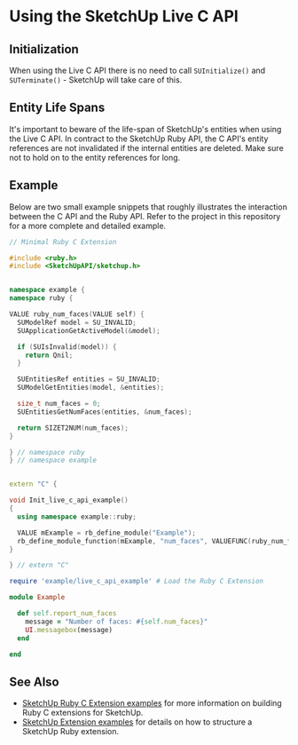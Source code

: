 # Using the SketchUp Live C API

## Initialization

When using the Live C API there is no need to call `SUInitialize()` and `SUTerminate()` - SketchUp will take care of this.

## Entity Life Spans

It's important to beware of the life-span of SketchUp's entities when using the Live C API. In contract to the SketchUp Ruby API, the C API's entity references are not invalidated if the internal entities are deleted. Make sure not to hold on to the entity references for long.

## Example

Below are two small example snippets that roughly illustrates the interaction between the C API and the Ruby API. Refer to the project in this repository for a more complete and detailed example.

```cpp
// Minimal Ruby C Extension

#include <ruby.h>
#include <SketchUpAPI/sketchup.h>


namespace example {
namespace ruby {

VALUE ruby_num_faces(VALUE self) {
  SUModelRef model = SU_INVALID;
  SUApplicationGetActiveModel(&model);

  if (SUIsInvalid(model)) {
    return Qnil;
  }

  SUEntitiesRef entities = SU_INVALID;
  SUModelGetEntities(model, &entities);

  size_t num_faces = 0;
  SUEntitiesGetNumFaces(entities, &num_faces);

  return SIZET2NUM(num_faces);
}

} // namespace ruby
} // namespace example


extern "C" {

void Init_live_c_api_example()
{
  using namespace example::ruby;

  VALUE mExample = rb_define_module("Example");
  rb_define_module_function(mExample, "num_faces", VALUEFUNC(ruby_num_faces), 0);
}

} // extern "C"

```

```ruby
require 'example/live_c_api_example' # Load the Ruby C Extension

module Example

  def self.report_num_faces
    message = "Number of faces: #{self.num_faces}"
    UI.messagebox(message)
  end

end
```

## See Also

* [SketchUp Ruby C Extension examples](https://github.com/SketchUp/ruby-c-extension-examples) for more information on building Ruby C extensions for SketchUp.
* [SketchUp Extension examples](https://github.com/SketchUp/sketchup-ruby-api-tutorials) for details on how to structure a SketchUp Ruby extension.
